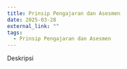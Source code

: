 ```yaml
---
title: Prinsip Pengajaran dan Asesmen
date: 2025-03-28
external_link: ""
tags:
  - Prinsip Pengajaran dan Asesmen
---
```


Deskripsi

<!--more-->
